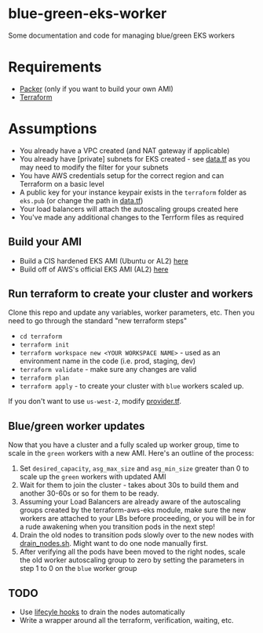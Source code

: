 # blue-green-eks-worker
Some documentation and code for managing blue/green EKS workers

# Requirements

* [Packer](https://www.packer.io/docs/install/index.html) (only if you want to build your own AMI)
* [Terraform](https://www.terraform.io/intro/getting-started/install.html)

# Assumptions

* You already have a VPC created (and NAT gateway if applicable)
* You already have [private] subnets for EKS created - see [data.tf](terraform/data.tf) as you may need to modify the filter for your subnets
* You have AWS credentials setup for the correct region and can Terraform on a basic level
* A public key for your instance keypair exists in the `terraform` folder as `eks.pub` (or change the path in [data.tf](terraform/data.tf))
* Your load balancers will attach the autoscaling groups created here
* You've made any additional changes to the Terrform files as required

## Build your AMI

* Build a CIS hardened EKS AMI (Ubuntu or AL2) [here](https://github.com/hobbsh/hardened-eks-ami)
* Build off of AWS's official EKS AMI (AL2) [here](https://github.com/awslabs/amazon-eks-ami)

## Run terraform to create your cluster and workers

Clone this repo and update any variables, worker parameters, etc. Then you need to go through the standard "new terraform steps"

* `cd terraform` 
* `terraform init`
* `terraform workspace new <YOUR WORKSPACE NAME>` - used as an environment name in the code (i.e. prod, staging, dev) 
* `terraform validate` - make sure any changes are valid
* `terraform plan`
* `terraform apply` - to create your cluster with `blue` workers scaled up.

If you don't want to use `us-west-2`, modify [provider.tf](terraform/provider).

## Blue/green worker updates

Now that you have a cluster and a fully scaled up worker group, time to scale in the `green` workers with a new AMI. Here's an outline of the process:

1. Set `desired_capacity`, `asg_max_size` and `asg_min_size` greater than 0 to scale up the `green` workers with updated AMI
2. Wait for them to join the cluster - takes about 30s to build them and another 30-60s or so for them to be ready.
3. Assuming your Load Balancers are already aware of the autoscaling groups created by the terraform-aws-eks module, make sure the new workers are attached to your LBs before proceeding, or you will be in for a rude awakening when you transition pods in the next step!
4. Drain the old nodes to transition pods slowly over to the new nodes with [drain_nodes.sh](scripts/drain_nodes.sh). Might want to do one node manually first.
5. After verifying all the pods have been moved to the right nodes, scale the old worker autoscaling group to zero by setting the parameters in step 1 to 0 on the `blue` worker group


## TODO

* Use [lifecyle hooks](https://docs.aws.amazon.com/autoscaling/ec2/userguide/lifecycle-hooks.html) to drain the nodes automatically
* Write a wrapper around all the terraform, verification, waiting, etc.

